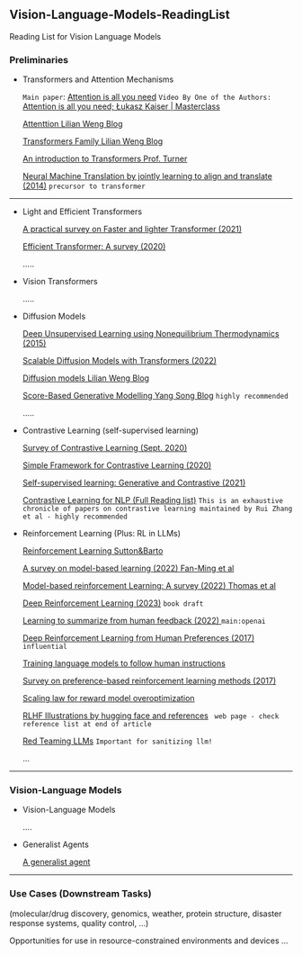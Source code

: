 ## Vision-Language-Models-ReadingList
Reading List for Vision Language Models

### Preliminaries

* Transformers and Attention Mechanisms

  `Main paper`: [Attention is all you need](https://arxiv.org/pdf/1706.03762.pdf) 
  `Video By One of the Authors:` [Attention is all you need;  Łukasz Kaiser | Masterclass](https://www.youtube.com/watch?v=rBCqOTEfxvg)
  
  [Attenttion Lilian Weng Blog](https://lilianweng.github.io/posts/2018-06-24-attention/)
  
  [Transformers Family Lilian Weng Blog](https://lilianweng.github.io/posts/2020-04-07-the-transformer-family/)
  
  [An introduction to Transformers Prof. Turner](https://arxiv.org/pdf/2304.10557.pdf)

  [Neural Machine Translation by jointly learning to align and translate (2014)](https://arxiv.org/abs/1409.0473) `precursor to transformer`

  
----
* Light and Efficient Transformers
  
  [A practical survey on Faster and lighter Transformer (2021)](https://arxiv.org/abs/2103.14636)

  [Efficient Transformer: A survey (2020)](https://arxiv.org/abs/2009.06732)


  .....

* Vision Transformers

  
   .....

* Diffusion Models

  [Deep Unsupervised Learning using Nonequilibrium Thermodynamics (2015)](https://arxiv.org/abs/1503.03585)

  [Scalable Diffusion Models with Transformers (2022)](https://arxiv.org/abs/2212.09748)

  [Diffusion models Lilian Weng Blog ](https://lilianweng.github.io/posts/2021-07-11-diffusion-models/)

  [Score-Based Generative Modelling Yang Song Blog](https://yang-song.net/blog/2021/score/) `highly recommended`

  .....

* Contrastive Learning (self-supervised learning)
  
  [Survey of Contrastive Learning (Sept. 2020)](https://arxiv.org/pdf/2010.05113.pdf)
  
  [Simple Framework for Contrastive Learning (2020) ](https://arxiv.org/pdf/2002.05709.pdf)

  [Self-supervised learning: Generative and Contrastive (2021)](https://arxiv.org/pdf/2006.08218.pdf)

  [Contrastive Learning for NLP (Full Reading list)](https://github.com/ryanzhumich/Contrastive-Learning-NLP-Papers?tab=readme-ov-file#contrastive-learning-objective)
    `This is an exhaustive chronicle of papers on contrastive learning maintained by Rui Zhang et al - highly recommended`
  

  
  
* Reinforcement Learning (Plus: RL in LLMs)

  [Reinforcement Learning Sutton&Barto](https://www.andrew.cmu.edu/course/10-703/textbook/BartoSutton.pdf)

  [A survey on model-based learning (2022) Fan-Ming et al ](https://arxiv.org/pdf/2206.09328.pdf)

  [Model-based reinforcement Learning: A survey (2022) Thomas et al ](https://arxiv.org/pdf/2006.16712.pdf)

  [Deep Reinforcement Learning (2023)](https://arxiv.org/pdf/2201.02135.pdf) `book draft`

  [Learning to summarize from human feedback (2022) ](https://arxiv.org/pdf/2009.01325.pdf) `main:openai`

  [Deep Reinforcement Learning from Human Preferences (2017) ](https://arxiv.org/pdf/1706.03741.pdf) `influential`

  [Training language models to follow human instructions](https://arxiv.org/pdf/2203.02155.pdf)

  [Survey on preference-based reinforcement learning methods (2017) ](https://www.jmlr.org/papers/volume18/16-634/16-634.pdf)

  [Scaling law for reward model overoptimization](https://arxiv.org/pdf/2210.10760.pdf)

  [RLHF Illustrations by hugging face and references](https://huggingface.co/blog/rlhf) ` web page - check reference list at end of article`

  [Red Teaming LLMs](https://arxiv.org/pdf/2209.07858.pdf) `Important for sanitizing llm!`
  
   
  ...
  
----

### Vision-Language Models

* Vision-Language Models

  ....

* Generalist Agents

  [A generalist agent](https://arxiv.org/abs/2205.06175)
  
----
### Use Cases (Downstream Tasks)
  
   (molecular/drug discovery, genomics, weather, protein structure, disaster response systems, quality control,    ...)

   Opportunities for use in resource-constrained environments and devices ...





